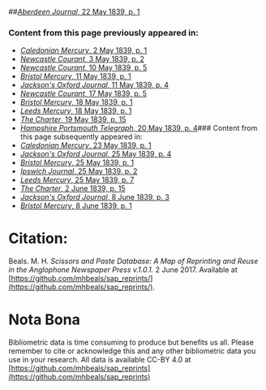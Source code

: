 ##[*Aberdeen Journal*, 22 May 1839, p. 1](https://mhbeals.github.io/sap_html/Aberdeen-Journal/Aberdeen-Journal-22-May-1839-p-1)

### Content from this page previously appeared in:
+ [*Caledonian Mercury*, 2 May 1839, p. 1](https://mhbeals.github.io/sap_html/Caledonian-Mercury/Caledonian-Mercury-2-May-1839-p-1)
+ [*Newcastle Courant*, 3 May 1839, p. 2](https://mhbeals.github.io/sap_html/Newcastle-Courant/Newcastle-Courant-3-May-1839-p-2)
+ [*Newcastle Courant*, 10 May 1839, p. 5](https://mhbeals.github.io/sap_html/Newcastle-Courant/Newcastle-Courant-10-May-1839-p-5)
+ [*Bristol Mercury*, 11 May 1839, p. 1](https://mhbeals.github.io/sap_html/Bristol-Mercury/Bristol-Mercury-11-May-1839-p-1)
+ [*Jackson's Oxford Journal*, 11 May 1839, p. 4](https://mhbeals.github.io/sap_html/Jackson's-Oxford-Journal/Jackson's-Oxford-Journal-11-May-1839-p-4)
+ [*Newcastle Courant*, 17 May 1839, p. 5](https://mhbeals.github.io/sap_html/Newcastle-Courant/Newcastle-Courant-17-May-1839-p-5)
+ [*Bristol Mercury*, 18 May 1839, p. 1](https://mhbeals.github.io/sap_html/Bristol-Mercury/Bristol-Mercury-18-May-1839-p-1)
+ [*Leeds Mercury*, 18 May 1839, p. 1](https://mhbeals.github.io/sap_html/Leeds-Mercury/Leeds-Mercury-18-May-1839-p-1)
+ [*The Charter*, 19 May 1839, p. 15](https://mhbeals.github.io/sap_html/The-Charter/The-Charter-19-May-1839-p-15)
+ [*Hampshire Portsmouth Telegraph*, 20 May 1839, p. 4](https://mhbeals.github.io/sap_html/Hampshire-Portsmouth-Telegraph/Hampshire-Portsmouth-Telegraph-20-May-1839-p-4)### Content from this page subsequently appeared in:
+ [*Caledonian Mercury*, 23 May 1839, p. 1](https://mhbeals.github.io/sap_html/Caledonian-Mercury/Caledonian-Mercury-23-May-1839-p-1)
+ [*Jackson's Oxford Journal*, 25 May 1839, p. 4](https://mhbeals.github.io/sap_html/Jackson's-Oxford-Journal/Jackson's-Oxford-Journal-25-May-1839-p-4)
+ [*Bristol Mercury*, 25 May 1839, p. 1](https://mhbeals.github.io/sap_html/Bristol-Mercury/Bristol-Mercury-25-May-1839-p-1)
+ [*Ipswich Journal*, 25 May 1839, p. 2](https://mhbeals.github.io/sap_html/Ipswich-Journal/Ipswich-Journal-25-May-1839-p-2)
+ [*Leeds Mercury*, 25 May 1839, p. 7](https://mhbeals.github.io/sap_html/Leeds-Mercury/Leeds-Mercury-25-May-1839-p-7)
+ [*The Charter*, 2 June 1839, p. 15](https://mhbeals.github.io/sap_html/The-Charter/The-Charter-2-June-1839-p-15)
+ [*Jackson's Oxford Journal*, 8 June 1839, p. 3](https://mhbeals.github.io/sap_html/Jackson's-Oxford-Journal/Jackson's-Oxford-Journal-8-June-1839-p-3)
+ [*Bristol Mercury*, 8 June 1839, p. 1](https://mhbeals.github.io/sap_html/Bristol-Mercury/Bristol-Mercury-8-June-1839-p-1)
                    
# Citation: 

Beals. M. H. *Scissors and Paste Database: A Map of Reprinting and Reuse in the Anglophone Newspaper Press v.1.0.1.* 2 June 2017. Available at [https://github.com/mhbeals/sap_reprints/](https://github.com/mhbeals/sap_reprints/). 
                    
# Nota Bona

Bibliometric data is time consuming to produce but benefits us all. Please remember to cite or acknowledge this and any other bibliometric data you use in your research. All data is available CC-BY 4.0 at [https://github.com/mhbeals/sap_reprints](https://github.com/mhbeals/sap_reprints)